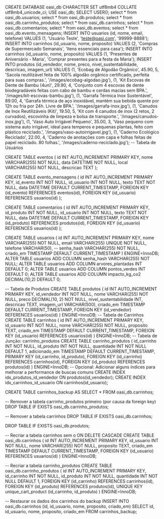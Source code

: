 CREATE DATABASE oasi_db CHARACTER SET utf8mb4 COLLATE utf8mb4_unicode_ci;
USE oasi_db;
SELECT USER();
select * from oasi_db.usuarios;
select * from oasi_db.produtos;
select * from oasi_db.carrinho_produtos;
select * from oasi_db.carrinhos;
select * from oasi_db.comentarios;
select * from oasi_db.eventos;
select * from oasi_db.evento_mensagens;
INSERT INTO usuarios (id, nome, email, telefone) VALUES (1, 'Usuário Teste', 'teste@oasi.com', '99999-8888');
INSERT INTO carrinhos (id_usuario, nome, proposito) VALUES (2, 'Compras de Supermercado Semanais', 'Itens essenciais para casa');
INSERT INTO carrinhos (id_usuario, nome, proposito) VALUES (1, 'Presentes de Aniversário - Maria', 'Comprar presentes para a festa da Maria');
INSERT INTO produtos (id_vendedor, nome, preco, nivel_sustentabilidade, descricao, imagem_url) VALUES
(1, 'Ecobag de Algodão Orgânico', 45.90, 5, 'Sacola reutilizável feita de 100% algodão orgânico certificado, perfeita para suas compras.', '/images/ecobag-algodao.jpg'),
(1, 'Kit Escovas de Dente de Bambu (4un)', 29.90, 4, 'Conjunto com 4 escovas de dente biodegradáveis feitas com cabo de bambu e cerdas macias sem BPA.', '/images/kit-escovas-bambu.jpg'),
(1, 'Garrafa Térmica Inox Sustentável', 89.00, 4, 'Garrafa térmica de aço inoxidável, mantém sua bebida quente por 12h ou fria por 24h. Livre de BPA.', '/images/garrafa-inox.jpg'),
(1, 'Canudos de Inox Reutilizáveis (Kit)', 19.50, 5, 'Kit com 4 canudos de inox (2 retos, 2 curvados), escovinha de limpeza e bolsa de transporte.', '/images/canudos-inox.jpg'),
(1, 'Vaso Auto Irrigável Pequeno', 35.00, 3, 'Vaso pequeno com sistema auto irrigável, ideal para temperos e pequenas plantas, feito com plástico reciclado.', '/images/vaso-autoirrigavel.jpg'),
(1, 'Caderno Ecológico Reciclado', 22.00, 4, 'Caderno de anotações com capa e folhas feitas de papel reciclado. 80 folhas.', '/images/caderno-reciclado.jpg');
-- Tabela de Usuários

CREATE TABLE eventos (
    id INT AUTO_INCREMENT PRIMARY KEY,
    nome VARCHAR(255) NOT NULL,
    data DATETIME NOT NULL,
    local VARCHAR(255) NOT NULL,
    descricao TEXT
);

CREATE TABLE evento_mensagens (
    id INT AUTO_INCREMENT PRIMARY KEY,
    id_evento INT NOT NULL,
    id_usuario INT NOT NULL,
    texto TEXT NOT NULL,
    data DATETIME DEFAULT CURRENT_TIMESTAMP,
    FOREIGN KEY (id_evento) REFERENCES eventos(id),
    FOREIGN KEY (id_usuario) REFERENCES usuarios(id)
);

CREATE TABLE comentarios (
    id INT AUTO_INCREMENT PRIMARY KEY,
    id_produto INT NOT NULL,
    id_usuario INT NOT NULL,
    texto TEXT NOT NULL,
    data DATETIME DEFAULT CURRENT_TIMESTAMP,
    FOREIGN KEY (id_produto) REFERENCES produtos(id),
    FOREIGN KEY (id_usuario) REFERENCES usuarios(id)
);

CREATE TABLE usuarios (
    id INT AUTO_INCREMENT PRIMARY KEY,
    nome VARCHAR(255) NOT NULL,
    email VARCHAR(255) UNIQUE NOT NULL,
    telefone VARCHAR(50),
    -- senha_hash VARCHAR(255) NOT NULL,
    criado_em TIMESTAMP DEFAULT CURRENT_TIMESTAMP
) ENGINE=InnoDB;
ALTER TABLE usuarios ADD COLUMN senha_hash VARCHAR(255) NOT NULL;
ALTER TABLE usuarios ADD COLUMN arvores_plantadas INT DEFAULT 0;
ALTER TABLE usuarios ADD COLUMN pontos_verdes INT DEFAULT 0;
ALTER TABLE usuarios ADD COLUMN impacto_kg_co2 DECIMAL(10,2) DEFAULT 0;


-- Tabela de Produtos
CREATE TABLE produtos (
    id INT AUTO_INCREMENT PRIMARY KEY,
    id_vendedor INT NOT NULL,
    nome VARCHAR(255) NOT NULL,
    preco DECIMAL(10, 2) NOT NULL,
    nivel_sustentabilidade INT,
    descricao TEXT,
    imagem_url VARCHAR(500),
    criado_em TIMESTAMP DEFAULT CURRENT_TIMESTAMP,
    FOREIGN KEY (id_vendedor) REFERENCES usuarios(id)
) ENGINE=InnoDB;
-- Tabela de Carrinhos
CREATE TABLE carrinhos (
    id INT AUTO_INCREMENT PRIMARY KEY,
    id_usuario INT NOT NULL,
    nome VARCHAR(255) NOT NULL,
    proposito TEXT,
    criado_em TIMESTAMP DEFAULT CURRENT_TIMESTAMP,
    FOREIGN KEY (id_usuario) REFERENCES usuarios(id)
) ENGINE=InnoDB;
-- Tabela de Junção: carrinho_produtos
CREATE TABLE carrinho_produtos (
    id_carrinho INT NOT NULL,
    id_produto INT NOT NULL,
    quantidade INT NOT NULL DEFAULT 1,
    adicionado_em TIMESTAMP DEFAULT CURRENT_TIMESTAMP,
    PRIMARY KEY (id_carrinho, id_produto),
    FOREIGN KEY (id_carrinho) REFERENCES carrinhos(id),
    FOREIGN KEY (id_produto) REFERENCES produtos(id)
) ENGINE=InnoDB;
-- Opcional: Adicionar alguns índices para melhorar a performance de buscas comuns
CREATE INDEX idx_produtos_id_vendedor ON produtos(id_vendedor);
CREATE INDEX idx_carrinhos_id_usuario ON carrinhos(id_usuario);

CREATE TABLE carrinhos_backup AS SELECT * FROM oasi_db.carrinhos;

-- Remover a tabela carrinho_produtos primeiro (por causa da foreign key)
DROP TABLE IF EXISTS oasi_db.carrinho_produtos;

-- Remover a tabela carrinhos
DROP TABLE IF EXISTS oasi_db.carrinhos;

DROP TABLE IF EXISTS oasi_db.produtos;

-- Recriar a tabela carrinhos sem o ON DELETE CASCADE
CREATE TABLE oasi_db.carrinhos (
    id INT AUTO_INCREMENT PRIMARY KEY,
    id_usuario INT NOT NULL,
    nome VARCHAR(255) NOT NULL,
    proposito TEXT,
    criado_em TIMESTAMP DEFAULT CURRENT_TIMESTAMP,
    FOREIGN KEY (id_usuario) REFERENCES usuarios(id)
) ENGINE=InnoDB;

-- Recriar a tabela carrinho_produtos
CREATE TABLE oasi_db.carrinho_produtos (
    id INT AUTO_INCREMENT PRIMARY KEY,
    id_carrinho INT NOT NULL,
    id_produto INT NOT NULL,
    quantidade INT NOT NULL DEFAULT 1,
    FOREIGN KEY (id_carrinho) REFERENCES carrinhos(id),
    FOREIGN KEY (id_produto) REFERENCES produtos(id),
    UNIQUE KEY unique_cart_product (id_carrinho, id_produto)
) ENGINE=InnoDB;

-- Restaurar os dados dos carrinhos do backup
INSERT INTO oasi_db.carrinhos (id, id_usuario, nome, proposito, criado_em)
SELECT id, id_usuario, nome, proposito, criado_em FROM carrinhos_backup;
